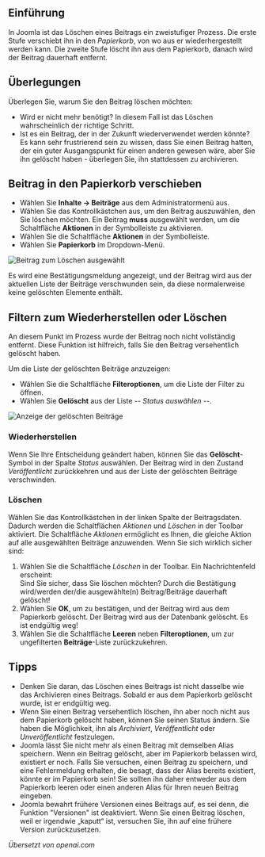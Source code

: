 <!-- Filename: J4.x:Deleting_an_Article / Display title: Beiträge: Löschen -->

## Einführung

In Joomla ist das Löschen eines Beitrags ein zweistufiger Prozess. Die erste Stufe verschiebt ihn in den *Papierkorb*, von wo aus er wiederhergestellt werden kann. Die zweite Stufe löscht ihn aus dem Papierkorb, danach wird der Beitrag dauerhaft entfernt.

## Überlegungen

Überlegen Sie, warum Sie den Beitrag löschen möchten:

- Wird er nicht mehr benötigt? In diesem Fall ist das Löschen
  wahrscheinlich der richtige Schritt.
- Ist es ein Beitrag, der in der Zukunft wiederverwendet werden könnte? Es kann sehr frustrierend sein zu wissen, dass Sie einen Beitrag hatten, der ein guter Ausgangspunkt für einen anderen gewesen wäre, aber Sie ihn gelöscht haben - überlegen Sie, ihn stattdessen zu archivieren.

## Beitrag in den Papierkorb verschieben

- Wählen Sie **Inhalte -> Beiträge** aus dem Administratormenü aus.
- Wählen Sie das Kontrollkästchen aus, um den Beitrag auszuwählen, den Sie löschen möchten. Ein Beitrag **muss** ausgewählt werden, um die Schaltfläche **Aktionen** in der Symbolleiste zu aktivieren.
- Wählen Sie die Schaltfläche **Aktionen** in der Symbolleiste.
- Wählen Sie **Papierkorb** im Dropdown-Menü.

![Beitrag zum Löschen ausgewählt](../../../en/images/articles/articles-selected-to-trash.png)

Es wird eine Bestätigungsmeldung angezeigt, und der Beitrag wird aus der aktuellen Liste der Beiträge verschwunden sein, da diese normalerweise keine gelöschten Elemente enthält.

## Filtern zum Wiederherstellen oder Löschen

An diesem Punkt im Prozess wurde der Beitrag noch nicht vollständig entfernt. Diese Funktion ist hilfreich, falls Sie den Beitrag versehentlich gelöscht haben.

Um die Liste der gelöschten Beiträge anzuzeigen:

- Wählen Sie die Schaltfläche **Filteroptionen**, um die Liste der Filter zu öffnen.
- Wählen Sie **Gelöscht** aus der Liste *-- Status auswählen --*.

![Anzeige der gelöschten Beiträge](../../../en/images/articles/articles-trash-list.png)

### Wiederherstellen

Wenn Sie Ihre Entscheidung geändert haben, können Sie das **Gelöscht**-Symbol in der Spalte *Status* auswählen. Der Beitrag wird in den Zustand *Veröffentlicht* zurückkehren und aus der Liste der gelöschten Beiträge verschwinden.

### Löschen

Wählen Sie das Kontrollkästchen in der linken Spalte der Beitragsdaten. Dadurch werden die Schaltflächen *Aktionen* und *Löschen* in der Toolbar aktiviert. Die Schaltfläche *Aktionen* ermöglicht es Ihnen, die gleiche Aktion auf alle ausgewählten Beiträge anzuwenden. Wenn Sie sich wirklich sicher sind:

1. Wählen Sie die Schaltfläche *Löschen* in der Toolbar. Ein Nachrichtenfeld erscheint:<br>
   <div class="alert alert-light">
   Sind Sie sicher, dass Sie löschen möchten? Durch die Bestätigung wird/werden der/die ausgewählte(n) Beitrag/Beiträge dauerhaft gelöscht!</div>
2. Wählen Sie **OK**, um zu bestätigen, und der Beitrag wird aus dem Papierkorb gelöscht. Der Beitrag wird aus der Datenbank gelöscht. Es ist endgültig weg!
3. Wählen Sie die Schaltfläche **Leeren** neben **Filteroptionen**, um zur ungefilterten **Beiträge**-Liste zurückzukehren.

## Tipps

- Denken Sie daran, das Löschen eines Beitrags ist nicht dasselbe wie das Archivieren eines Beitrags. Sobald er aus dem Papierkorb gelöscht wurde, ist er endgültig weg.
- Wenn Sie einen Beitrag versehentlich löschen, ihn aber noch nicht aus dem Papierkorb gelöscht haben, können Sie seinen Status ändern. Sie haben die Möglichkeit, ihn als *Archiviert*, *Veröffentlicht* oder *Unveröffentlicht* festzulegen.
- Joomla lässt Sie nicht mehr als einen Beitrag mit demselben Alias speichern. Wenn ein Beitrag gelöscht, aber im Papierkorb belassen wird, existiert er noch. Falls Sie versuchen, einen Beitrag zu speichern, und eine Fehlermeldung erhalten, die besagt, dass der Alias bereits existiert, könnte er im Papierkorb sein! Sie sollten ihn daher entweder aus dem Papierkorb leeren oder einen anderen Alias für Ihren neuen Beitrag eingeben.
- Joomla bewahrt frühere Versionen eines Beitrags auf, es sei denn, die Funktion "Versionen" ist deaktiviert. Wenn Sie einen Beitrag löschen, weil er irgendwie „kaputt“ ist, versuchen Sie, ihn auf eine frühere Version zurückzusetzen.

*Übersetzt von openai.com*

